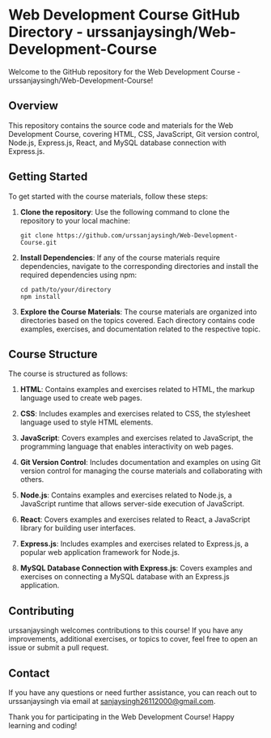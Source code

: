 # Web Development Course GitHub Directory - urssanjaysingh/Web-Development-Course

Welcome to the GitHub repository for the Web Development Course - urssanjaysingh/Web-Development-Course!

## Overview

This repository contains the source code and materials for the Web Development Course, covering HTML, CSS, JavaScript, Git version control, Node.js, Express.js, React, and MySQL database connection with Express.js.

## Getting Started

To get started with the course materials, follow these steps:

1. **Clone the repository**: Use the following command to clone the repository to your local machine:

   ```
   git clone https://github.com/urssanjaysingh/Web-Development-Course.git
   ```

2. **Install Dependencies**: If any of the course materials require dependencies, navigate to the corresponding directories and install the required dependencies using npm:

   ```
   cd path/to/your/directory
   npm install
   ```

3. **Explore the Course Materials**: The course materials are organized into directories based on the topics covered. Each directory contains code examples, exercises, and documentation related to the respective topic.

## Course Structure

The course is structured as follows:

1. **HTML**: Contains examples and exercises related to HTML, the markup language used to create web pages.

2. **CSS**: Includes examples and exercises related to CSS, the stylesheet language used to style HTML elements.

3. **JavaScript**: Covers examples and exercises related to JavaScript, the programming language that enables interactivity on web pages.

4. **Git Version Control**: Includes documentation and examples on using Git version control for managing the course materials and collaborating with others.

5. **Node.js**: Contains examples and exercises related to Node.js, a JavaScript runtime that allows server-side execution of JavaScript.

6. **React**: Covers examples and exercises related to React, a JavaScript library for building user interfaces.

7. **Express.js**: Includes examples and exercises related to Express.js, a popular web application framework for Node.js.

8. **MySQL Database Connection with Express.js**: Covers examples and exercises on connecting a MySQL database with an Express.js application.

## Contributing

urssanjaysingh welcomes contributions to this course! If you have any improvements, additional exercises, or topics to cover, feel free to open an issue or submit a pull request.

## Contact

If you have any questions or need further assistance, you can reach out to urssanjaysingh via email at sanjaysingh26112000@gmail.com.

Thank you for participating in the Web Development Course! Happy learning and coding!
